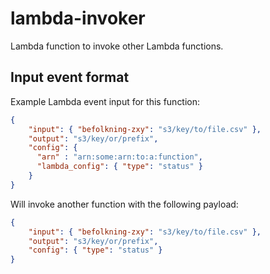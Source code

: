 # lambda-invoker

Lambda function to invoke other Lambda functions.

## Input event format

Example Lambda event input for this function:

```json
{
    "input": { "befolkning-zxy": "s3/key/to/file.csv" },
    "output": "s3/key/or/prefix",
    "config": {
      "arn" : "arn:some:arn:to:a:function",
      "lambda_config": { "type": "status" }
    }
}
```

Will invoke another function with the following payload:

```json
{
    "input": { "befolkning-zxy": "s3/key/to/file.csv" },
    "output": "s3/key/or/prefix",
    "config": { "type": "status" }
}
```
